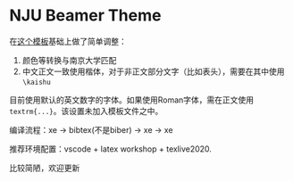 # NJU Beamer Theme

在[这个模板](https://github.com/Trinkle23897/THU-Beamer-Theme)基础上做了简单调整：

1. 颜色等转换与南京大学匹配
2. 中文正文一致使用楷体，对于非正文部分文字（比如表头），需要在其中使用`\kaishu`

目前使用默认的英文数字的字体。如果使用Roman字体，需在正文使用`textrm{...}`。该设置未加入模板文件之中。

编译流程：xe -> bibtex(不是biber) -> xe -> xe

推荐环境配置：vscode + latex workshop + texlive2020. 

比较简陋，欢迎更新
